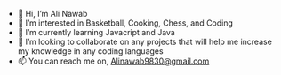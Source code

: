 - 👋 Hi, I’m Ali Nawab
- 👀 I’m interested in Basketball, Cooking, Chess, and Coding
- 🌱 I’m currently learning Javacript and Java
- 💞️ I’m looking to collaborate on any projects that will help me increase my knowledge in any coding languages
- 📫 You can reach me on, Alinawab9830@gmail.com

<!---
YaBoiAli/YaBoiAli is a ✨ special ✨ repository because its `README.md` (this file) appears on your GitHub profile.
You can click the Preview link to take a look at your changes.
--->
